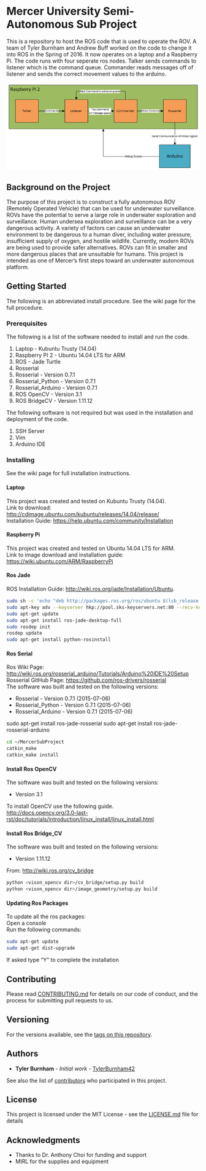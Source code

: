 # Mercer University Semi-Autonomous Sub Project 
This is a repository to host the ROS code that is used to operate the ROV. A team of Tyler Burnham and Andrew Buff worked on the code to change it into ROS in the Spring of 2016. It now operates on a laptop and a Raspberry Pi. The code runs with four seperate ros nodes. Talker sends commands to listener which is the command queue. Commander reads messages off of listener and sends the correct movement values to the arduino. 

![alt tag](https://github.com/tylerburnham42/MercerSubProject/blob/ReadMe/GitHub%20Resources/code_flow_example.png)



## Background on the Project
The purpose of this project is to construct a fully autonomous ROV (Remotely Operated Vehicle) that can be used for underwater surveillance. ROVs have the potential to serve a large role in underwater exploration and surveillance. Human undersea exploration and surveillance can be a very dangerous activity. A variety of factors can cause an underwater environment to be dangerous to a human diver, including water pressure, insufficient supply of oxygen, and hostile wildlife. Currently, modern ROVs are being used to provide safer alternatives. ROVs can fit in smaller and more dangerous places that are unsuitable for humans. This project is intended as one of Mercer’s first steps toward an underwater autonomous platform.

## Getting Started
The following is an abbreviated install procedure. See the wiki page for the full procedure. 

### Prerequisites
The following is a list of the software needed to install and run the code.   
1. Laptop - Kubuntu  Trusty (14.04)  
2. Raspberry PI 2 - Ubuntu 14.04 LTS for ARM  
4. ROS - Jade Turtle  
6. Rosserial  
7. Rosserial - Version 0.7.1  
8. Rosserial_Python - Version 0.7.1  
9. Rosserial_Arduino - Version 0.7.1  
10. ROS OpenCV - Version 3.1  
11. ROS BridgeCV - Version 1.11.12  

The following software is not required but was used in the installation and deployment of the code. 
1. SSH Server
2. Vim
3. Arduino IDE

### Installing
See the wiki page for full installation instructions.  
#### Laptop
This project was created and tested on Kubuntu  Trusty (14.04).  
Link to download: http://cdimage.ubuntu.com/kubuntu/releases/14.04/release/  
Installation Guide: https://help.ubuntu.com/community/Installation  
#### Raspberry Pi
This project was created and tested on Ubuntu 14.04 LTS for ARM.  
Link to image download and installation guide: https://wiki.ubuntu.com/ARM/RaspberryPi  
#### Ros Jade
ROS Installation Guide: http://wiki.ros.org/jade/Installation/Ubuntu.   
``` bash
sudo sh -c 'echo "deb http://packages.ros.org/ros/ubuntu $(lsb_release -sc) main" > /etc/apt/sources.list.d/ros-latest.list'  
sudo apt-key adv --keyserver hkp://pool.sks-keyservers.net:80 --recv-key 0xB01FA116  
sudo apt-get update  
sudo apt-get install ros-jade-desktop-full  
sudo rosdep init  
rosdep update  
sudo apt-get install python-rosinstall  
```
#### Ros Serial
Ros Wiki Page: http://wiki.ros.org/rosserial_arduino/Tutorials/Arduino%20IDE%20Setup  
Rosserial GitHub Page: https://github.com/ros-drivers/rosserial  
The software was built and tested on the following versions:
 - Rosserial - Version 0.7.1 (2015-07-06)
 - Rosserial_Python - Version 0.7.1  (2015-07-06)
 - Rosserial_Arduino - Version 0.7.1 (2015-07-06)

sudo apt-get install ros-jade-rosserial
sudo apt-get install ros-jade-rosserial-arduino
``` bash
cd ~/MercerSubProject
catkin_make
catkin_make install
```
#### Install Ros OpenCV
The software was built and tested on the following versions:
 - Version 3.1

To install OpenCV use the following guide.  
http://docs.opencv.org/3.0-last-rst/doc/tutorials/introduction/linux_install/linux_install.html

#### Install Ros Bridge_CV
The software was built and tested on the following versions:  
 - Version 1.11.12

From: http://wiki.ros.org/cv_bridge
``` bash
python <vison_opencv dir>/cv_bridge/setup.py build
python <vison_opencv dir>/image_geometry/setup.py build
```

#### Updating Ros Packages
To update all the ros packages:  
Open a console  
Run the following commands:  
``` bash
sudo apt-get update
sudo apt-get dist-upgrade
```
If asked type “Y” to complete the installation

## Contributing

Please read [CONTRIBUTING.md](CONTRIBUTING.md) for details on our code of conduct, and the process for submitting pull requests to us.

## Versioning

For the versions available, see the [tags on this repository](https://github.com/tylerburnham42/MercerSubProject/tags). 

## Authors

* **Tyler Burnham** - *Initial work* - [TylerBurnham42](https://github.com/tylerburnham42)

See also the list of [contributors](https://github.com/tylerburnham42/MercerSubProject/contributors) who participated in this project.

## License

This project is licensed under the MIT License - see the [LICENSE.md](LICENSE.md) file for details

## Acknowledgments

* Thanks to Dr. Anthony Choi for funding and support
* MIRL for the supplies and equipment 
